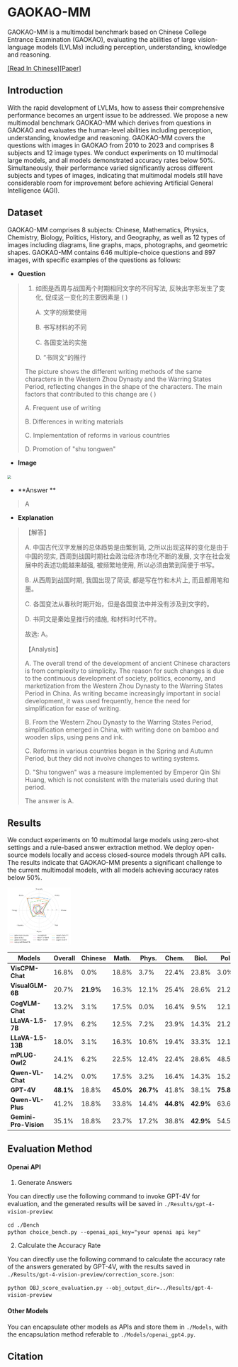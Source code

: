 # GAOKAO-MM

GAOKAO-MM is a multimodal benchmark based on Chinese College Entrance Examination (GAOKAO), evaluating the abilities of large vision-language models (LVLMs) including perception, understanding, knowledge and reasoning. 

[[Read In Chinese]](./README.md)[[Paper]]()

## Introduction

With the rapid development of LVLMs, how to assess their comprehensive performance becomes an urgent issue to be addressed. We propose a new multimodal benchmark GAOKAO-MM which derives from questions in GAOKAO and evaluates the human-level abilities including perception, understanding, knowledge and reasoning. GAOKAO-MM covers the questions with images in GAOKAO from 2010 to 2023 and comprises 8 subjects and 12 image types. We conduct experiments on 10 multimodal large models, and all models demonstrated accuracy rates below 50%. Simultaneously, their performance varied significantly across different subjects and types of images, indicating that multimodal models still have considerable room for improvement before achieving Artificial General Intelligence (AGI).

## Dataset

GAOKAO-MM comprises 8 subjects: Chinese, Mathematics, Physics, Chemistry, Biology, Politics, History, and Geography, as well as 12 types of images including diagrams, line graphs, maps, photographs, and geometric shapes. GAOKAO-MM contains 646 multiple-choice questions and 897 images, with specific examples of the questions as follows:

- **Question**

> 1. 如图是西周与战国两个时期相同文字的不同写法, 反映出字形发生了变化, 促成这一变化的主要因素是 ( )
>
>    A. 文字的频繁使用	
>
>    B. 书写材料的不同	
>
>    C. 各国变法的实施	
>
>    D. “书同文”的推行
>
> 
>
> The picture shows the different writing methods of the same characters in the Western Zhou Dynasty and the Warring States Period, reflecting changes in the shape of the characters. The main factors that contributed to this change are ( )
>
> A. Frequent use of writing	 						
>
> B. Differences in writing materials 	
>
> C. Implementation of reforms in various countries 		  
>
> D. Promotion of "shu tongwen"
>
> 

* **Image**

<img src="/Users/yizong/Desktop/GAOKAO-MM/Images/2010-2023_History_MCQs_14_0.png" style="zoom:50%;" />

* **Answer **

> A

* **Explanation**

> 【解答】
>
> A. 中国古代汉字发展的总体趋势是由繁到简, 之所以出现这样的变化是由于中国的现实, 西周到战国时期社会政治经济市场化不断的发展, 文字在社会发展中的表述功能越来越强, 被频繁地使用, 所以必须由繁到简便于书写。
>
> B. 从西周到战国时期, 我国出现了简读, 都是写在竹和木片上, 而且都用笔和墨。
>
> C. 各国变法从春秋时期开始，但是各国变法中并没有涉及到文字的。
>
> D. 书同文是秦始皇推行的措施, 和材料时代不符。
>
> 故选: A。
>
> 【Analysis】
>
> A. The overall trend of the development of ancient Chinese characters is from complexity to simplicity. The reason for such changes is due to the continuous development of society, politics, economy, and marketization from the Western Zhou Dynasty to the Warring States Period in China. As writing became increasingly important in social development, it was used frequently, hence the need for simplification for ease of writing. 
>
> B. From the Western Zhou Dynasty to the Warring States Period, simplification emerged in China, with writing done on bamboo and wooden slips, using pens and ink. 
>
> C. Reforms in various countries began in the Spring and Autumn Period, but they did not involve changes to writing systems. 
>
> D. "Shu tongwen" was a measure implemented by Emperor Qin Shi Huang, which is not consistent with the materials used during that period.
>
> The answer is A.

## Results

We conduct experiments on 10 multimodal large models using zero-shot settings and a rule-based answer extraction method. We deploy open-source models locally and access closed-source models through API calls. The results indicate that GAOKAO-MM presents a significant challenge to the current multimodal models, with all models achieving accuracy rates below 50%.

<img src="./Images/radar_map.png" style="zoom:14%;" />



| **Models**            | **Overall** | **Chinese** | **Math.** | **Phys.** | **Chem.** | **Biol.** | **Poli.** | **Hist.** | **Geog.** |
| --------------------- | ----------- | ----------- | --------- | --------- | --------- | --------- | --------- | --------- | --------- |
| **VisCPM-Chat**       | 16.8%       | 0.0%        | 18.8%     | 3.7%      | 22.4%     | 23.8%     | 3.0%      | 32.4%     | 24.9%     |
| **VisualGLM-6B**      | 20.7%       | **21.9%**   | 16.3%     | 12.1%     | 25.4%     | 28.6%     | 21.2%     | 38.2%     | 24.0%     |
| **CogVLM-Chat**       | 13.2%       | 3.1%        | 17.5%     | 0.0%      | 16.4%     | 9.5%      | 12.1%     | 20.6%     | 21.3%     |
| **LLaVA-1.5-7B**      | 17.9%       | 6.2%        | 12.5%     | 7.2%      | 23.9%     | 14.3%     | 21.2%     | 32.4%     | 24.9%     |
| **LLaVA-1.5-13B**     | 18.0%       | 3.1%        | 16.3%     | 10.6%     | 19.4%     | 33.3%     | 12.1%     | 23.5%     | 23.5%     |
| **mPLUG-Owl2**        | 24.1%       | 6.2%        | 22.5%     | 12.4%     | 22.4%     | 28.6%     | 48.5%     | 32.4%     | 30.3%     |
| **Qwen-VL-Chat**      | 14.2%       | 0.0%        | 17.5%     | 3.2%      | 16.4%     | 14.3%     | 15.2%     | 26.5%     | 19.9%     |
| **GPT-4V**            | **48.1%**   | 18.8%       | **45.0%** | **26.7%** | 41.8%     | 38.1%     | **75.8%** | 79.4%     | **62.0%** |
| **Qwen-VL-Plus**      | 41.2%       | 18.8%       | 33.8%     | 14.4%     | **44.8%** | **42.9%** | 63.6%     | **82.4%** | 55.7%     |
| **Gemini-Pro-Vision** | 35.1%       | 18.8%       | 23.7%     | 17.2%     | 38.8%     | **42.9%** | 54.5%     | 55.9%     | 46.6%     |

## Evaluation Method

#### Openai API

1. Generate Answers

You can directly use the following command to invoke GPT-4V for evaluation, and the generated results will be saved in `./Results/gpt-4-vision-preview`:

```
cd ./Bench
python choice_bench.py --openai_api_key="your openai api key"
```

2. Calculate the Accuracy Rate

You can directly use the following command to calculate the accuracy rate of the answers generated by GPT-4V, with the results saved in `./Results/gpt-4-vision-preview/correction_score.json`:

```
python OBJ_score_evaluation.py --obj_output_dir=../Results/gpt-4-vision-preview
```

#### Other Models

You can encapsulate other models as APIs and store them in `./Models`, with the encapsulation method referable to `./Models/openai_gpt4.py`.

## Citation

